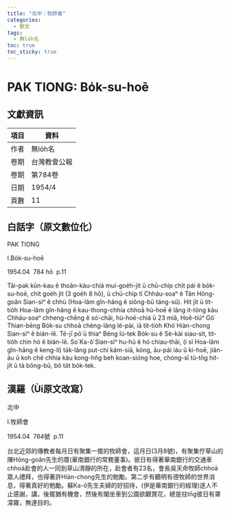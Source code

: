 ```yaml
---
title: "北中：牧師會"
categories:
  - 散文
tags:
  - 無lo̍h名
toc: true
toc_sticky: true
---
```


# PAK TIONG: Bo̍k-su-hoē

## 文獻資訊

| 項目 | 資料 |
|---|---|
| 作者 | 無lo̍h名 |
| 卷期 | 台灣教會公報 |
| 卷期 | 第784卷 |
| 日期 | 1954/4 |
| 頁數 | 11 |

## 白話字（原文數位化）

PAK TIONG

I.Bo̍k-su-hoē

1954.04  784 hō  p.11

Tâi-pak kūn-kau ê thoân-kàu-chiá muí-goe̍h-ji̍t ū chū-chi̍p chi̍t pái ê bo̍k-su-hoē, chit goe̍h ji̍t (3 goe̍h 8 hō), ū chū-chi̍p tī Chháu-soaⁿ ê Tân Hōng-goân Sian-siⁿ ê chhù (Hoa-lâm gîn-hâng ê siông-bū táng-sū). Hit ji̍t ū tit-tio̍h Hoa-lâm gîn-hâng ê kau-thong-chhia chhoā hù-hoē ê lâng it-tông kàu Chháu-soaⁿ chheng-chēng ê só͘-chāi, hù-hoē-chiá ū 23 miâ, Hoē-tiúⁿ Gô͘ Thian-bēng Bo̍k-su chhoā chèng-lâng lé-pài, iā tit-tio̍h Khó͘ Hiàn-chong Sian-siⁿ ê bián-lē. Tē-jī pō͘ ū thiaⁿ Bêng Iú-tek Bo̍k-su ê Sè-kài siau-sit, tit-tio̍h chin hó ê bián-lē. So͘ Ka-ô͘ Sian-siⁿ hu-hū ê hó chiau-thāi, (i sī Hoa-lâm gîn-hâng ê keng-lí) ta̍k-lâng put-chí kám-siā, kóng, āu-pái iáu ū ki-hoē, jiân-āu ū koh chē chhia kàu kong-hn̂g beh koan-sióng hoe, chóng-sī tú-tn̄g hit-ji̍t ū tà bông-bū, bô ta̍t bo̍k-tek.

## 漢羅（Ùi原文改寫）

北中

I.牧師會

1954.04  784號  p.11

台北近郊的傳教者每月日有聚集一擺的牧師會，這月日(3月8號)，有聚集佇草山的陳Hōng-goân先生的厝(華南銀行的常務董事)。彼日有得著華南銀行的交通車chhoā赴會的人一同到草山清靜的所在，赴會者有23名，會長吳天命牧師chhoā眾人禮拜，也得著許Hiàn-chong先生的勉勵。第二步有聽明有德牧師的世界消息，得著真好的勉勵。蘇Ka-ô͘先生夫婦的好招待，(伊是華南銀行的經理)逐人不止感謝，講，後擺猶有機會，然後有閣坐車到公園欲觀賞花，總是拄tn̄g彼日有罩濛霧，無達目的。
